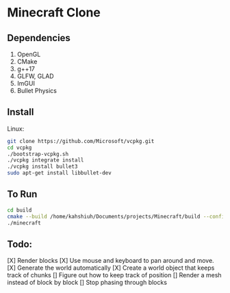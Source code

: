 # Minecraft Clone

## Dependencies

1. OpenGL
2. CMake
3. g++17
4. GLFW, GLAD
5. ImGUI
6. Bullet Physics

## Install

Linux:

```bash
git clone https://github.com/Microsoft/vcpkg.git
cd vcpkg
./bootstrap-vcpkg.sh
./vcpkg integrate install
./vcpkg install bullet3
sudo apt-get install libbullet-dev

```

## To Run

```bash
cd build
cmake --build /home/kahshiuh/Documents/projects/Minecraft/build --config Debug --target all --
./minecraft
```

## Todo:

[X] Render blocks
[X] Use mouse and keyboard to pan around and move.
[X] Generate the world automatically
[X] Create a world object that keeps track of chunks
[] Figure out how to keep track of position
[] Render a mesh instead of block by block
[] Stop phasing through blocks
